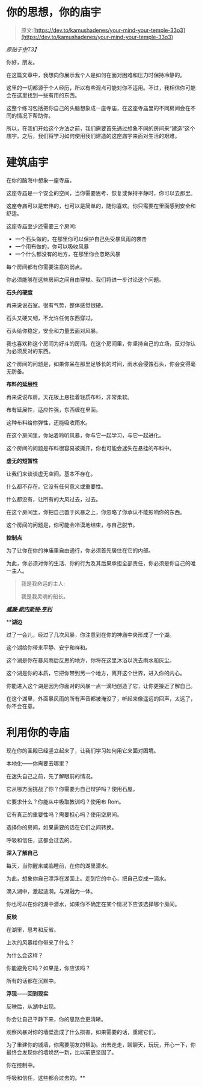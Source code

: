 # 你的思想，你的庙宇

> 原文:[https://dev.to/kamushadenes/your-mind-your-temple-33o3](https://dev.to/kamushadenes/your-mind-your-temple-33o3)

*原贴于[中](https://kamushadenes.medium.com/your-mind-your-temple-a294aec38ec)T3】*

你好，朋友。

在这篇文章中，我想向你展示我个人是如何在面对困难和压力时保持冷静的。

这里的一切都源于个人经历，所以有些观点可能对你不适用。不过，我相信你可能会在这里找到一些有用的东西。

这整个练习包括把你自己的头脑想象成一座寺庙，在这座寺庙里的不同房间会在不同的情况下帮助你。

所以，在我们开始这个方法之前，我们需要首先通过想象不同的房间来“建造”这个庙宇。之后，我们将学习如何使用我们建造的这座庙宇来面对生活的艰难。

# [](#building-the-temple)建筑庙宇

在你的脑海中想象一座寺庙。

这座寺庙是一个安全的空间，当你需要思考、恢复或保持平静时，你可以去那里。

这座寺庙可以是宏伟的，也可以是简单的，随你喜欢。你只需要在里面感到安全和舒适。

这座寺庙至少还需要三个房间:

*   一个石头做的，在那里你可以保护自己免受暴风雨的袭击
*   一个用布做的，你可以吸收风暴
*   一个什么都没有的地方，在那里你会忽略风暴

每个房间都有你需要注意的弱点。

你必须能够在这些房间之间自由穿梭。我们将进一步讨论这个问题。

**石头的硬度**

再来说说石室。很有气势，整体感觉很硬。

石头又硬又韧，不允许任何东西穿过。

石头给你稳定，安全和力量去面对风暴。

我也喜欢称这个房间为好斗的房间。在这个房间里，你坚持自己的立场，反对你认为必须反对的东西。

这个房间的问题是，如果你呆在那里足够长的时间，雨水会侵蚀石头，你会变得毫无防备。

**布料的延展性**

再来说说布房。天花板上悬挂着轻质布料，非常柔软。

布有延展性，适应性强，东西缠在里面。

这种布料给你弹性，还能吸收雨水。

在这个房间里，你站着聆听风暴，你与它一起学习，与它一起进化。

这个房间的问题是布料很容易被撕开，你也可能会迷失在悬挂的布料中。

**虚无的短暂性**

让我们来谈谈虚无空间。基本不存在。

什么都不存在。它没有任何意义或重要性。

什么都没有，让所有的大风过去，过去。

在这个房间里，你把自己置于风暴之上，你忽略了你承认不能影响你的东西。

这个房间的问题是，你可能会冷漠地结束，与自己脱节。

**控制点**

为了让你在你的神庙里自由通行，你必须首先居住在它的内部。

为此，你必须对你的生活、你的行为及其后果承担全部责任，你必须是你自己的唯一主人。

> 我是我命运的主人:
> 
> 我是我灵魂的船长。

[](https://en.wikipedia.org/wiki/Invictus)**[*威廉·欧内斯特·亨利*](https://en.wikipedia.org/wiki/William_Ernest_Henley)**

 ****湖边**

过了一会儿，经过了几次风暴，你注意到在你的神庙中央形成了一个湖。

这个湖给你带来平静、安宁和祥和。

这个湖是你在暴风雨后反思的地方，你将在这里沐浴以洗去雨水和灰尘。

这个湖是你的本质，它把你带到另一个地方，离开这个世界，进入你的内心。

你能进入这个湖是因为你面对的风暴一点一滴地创造了它，让你更接近了解自己。

在这个湖里，外面暴风雨的所有声音都被淹没了，听起来像遥远的回声，太远了，你不会在意。

# [](#using-your-temple)利用你的寺庙

现在你的圣殿已经竖立起来了，让我们学习如何用它来面对困境。

本地化——你需要去哪里？

在迷失自己之前，先了解眼前的情况。

它从哪方面挑战了你？你需要为自己辩护吗？使用石屋。

它要求什么？你能从中吸取教训吗？使用布 Rom。

它有真正的重要性吗？需要担心吗？使用空房间。

选择你的房间，如果需要的话在它们之间转换。

呼吸和信任，这都会过去的。

**深入了解自己**

每天，当你醒来或临睡前，在你的湖里潜水。

为此，想象你自己漂浮在湖面上。走到它的中心，把自己变成一滴水。

滴入湖中，激起涟漪。与湖融为一体。

你也可以在你的湖中潜水，如果你不确定在某个情况下应该选择哪个房间。

**反映**

在湖里，思考和反省。

上次的风暴给你带来了什么？

为什么会这样？

你能避免它吗？如果是，你应该吗？

所有的话都在沉默中。

**浮现——回到现实**

反映后，从湖中出现。

你会让自己平静下来，你的思路会更清晰。

观察风暴对你的墙壁造成了什么损害，如果需要的话，重建它们。

为了重建你的城墙，你需要朋友的帮助。出去走走，聊聊天，玩玩，开心一下，你最终会发现你的墙焕然一新，比以前更坚固了。

你在控制中。

呼吸和信任，这些都会过去的。**